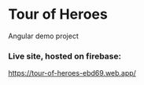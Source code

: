# Tour of Heroes

Angular demo project

 ### Live site, hosted on firebase:
 https://tour-of-heroes-ebd69.web.app/
